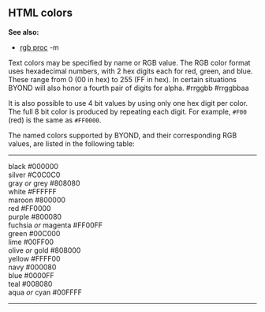 ## HTML colors
**See also:**
*   [rgb proc](/ref/proc/rgb.md) -m

Text colors may be specified by name or RGB value. The RGB
color format uses hexadecimal numbers, with 2 hex digits each for red,
green, and blue. These range from 0 (00 in hex) to 255 (FF in hex). In
certain situations BYOND will also honor a fourth pair of digits for
alpha.
    #rrggbb
    #rrggbbaa


It is also possible to use 4 bit values by using only one hex
digit per color. The full 8 bit color is produced by repeating each
digit. For example, `#F00` (red) is the same as `#FF0000`. 

The
named colors supported by BYOND, and their corresponding RGB values, are
listed in the following table:
  ---------------------- --------- --
  black                  #000000   
  silver                 #C0C0C0   
  gray *or* grey         #808080   
  white                  #FFFFFF   
  maroon                 #800000   
  red                    #FF0000   
  purple                 #800080   
  fuchsia *or* magenta   #FF00FF   
  green                  #00C000   
  lime                   #00FF00   
  olive *or* gold        #808000   
  yellow                 #FFFF00   
  navy                   #000080   
  blue                   #0000FF   
  teal                   #008080   
  aqua *or* cyan         #00FFFF   
  ---------------------- --------- --